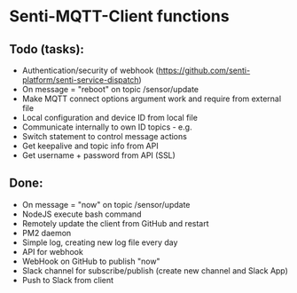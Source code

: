 # Senti-MQTT-Client functions

## Todo (tasks):
- Authentication/security of webhook (https://github.com/senti-platform/senti-service-dispatch)
- On message = "reboot" on topic /sensor/update
- Make MQTT connect options argument work and require from external file
- Local configuration and device ID from local file
- Communicate internally to own ID topics - e.g. 
- Switch statement to control message actions 
- Get keepalive and topic info from API
- Get username + password from API (SSL)

## Done:
- On message = "now" on topic /sensor/update
- NodeJS execute bash command
- Remotely update the client from GitHub and restart
- PM2 daemon 
- Simple log, creating new log file every day
- API for webhook
- WebHook on GitHub to publish "now"
- Slack channel for subscribe/publish (create new channel and Slack App)
- Push to Slack from client

